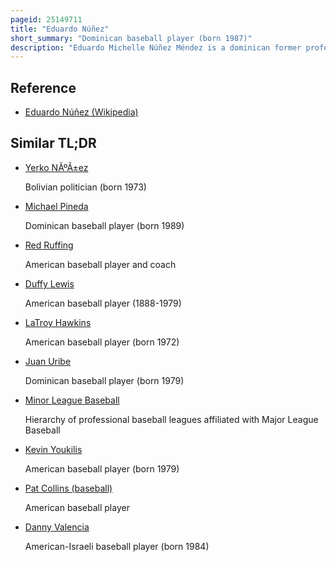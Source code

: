 ```yaml
---
pageid: 25149711
title: "Eduardo Núñez"
short_summary: "Dominican baseball player (born 1987)"
description: "Eduardo Michelle Núñez Méndez is a dominican former professional Baseball Infielder. He played in Major League Baseball for the New York Yankees, Minnesota Twins, San Francisco Giants, Boston Red Sox, and the New York Mets. He also played for one Year for the Fubon Guardians of the chinese professional Baseball League. Although Shortstop is his primary Position, Núñez serves as a Utility Infielder, and played in the Outfield for the Yankees as well."
---
```


## Reference

- [Eduardo Núñez (Wikipedia)](https://en.wikipedia.org/?curid=25149711)

## Similar TL;DR

- [Yerko NÃºÃ±ez](/tldr/en/yerko-nunez)

  Bolivian politician (born 1973)

- [Michael Pineda](/tldr/en/michael-pineda)

  Dominican baseball player (born 1989)

- [Red Ruffing](/tldr/en/red-ruffing)

  American baseball player and coach

- [Duffy Lewis](/tldr/en/duffy-lewis)

  American baseball player (1888-1979)

- [LaTroy Hawkins](/tldr/en/latroy-hawkins)

  American baseball player (born 1972)

- [Juan Uribe](/tldr/en/juan-uribe)

  Dominican baseball player (born 1979)

- [Minor League Baseball](/tldr/en/minor-league-baseball)

  Hierarchy of professional baseball leagues affiliated with Major League Baseball

- [Kevin Youkilis](/tldr/en/kevin-youkilis)

  American baseball player (born 1979)

- [Pat Collins (baseball)](/tldr/en/pat-collins-baseball)

  American baseball player

- [Danny Valencia](/tldr/en/danny-valencia)

  American-Israeli baseball player (born 1984)
